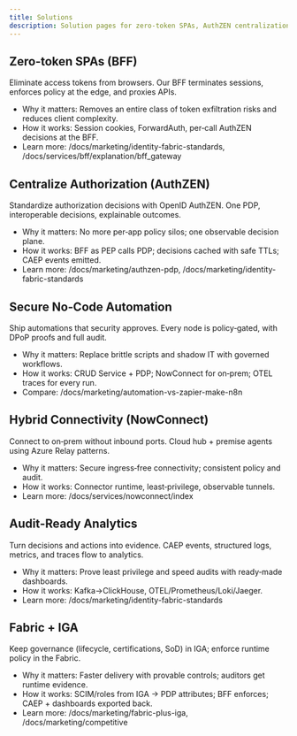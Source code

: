 ```yaml
---
title: Solutions
description: Solution pages for zero‑token SPAs, AuthZEN centralization, secure automation, hybrid, analytics.
---
```


## Zero‑token SPAs (BFF)

Eliminate access tokens from browsers. Our BFF terminates sessions, enforces policy at the edge, and proxies APIs.

- Why it matters: Removes an entire class of token exfiltration risks and reduces client complexity.
- How it works: Session cookies, ForwardAuth, per‑call AuthZEN decisions at the BFF.
- Learn more: /docs/marketing/identity-fabric-standards, /docs/services/bff/explanation/bff_gateway

## Centralize Authorization (AuthZEN)

Standardize authorization decisions with OpenID AuthZEN. One PDP, interoperable decisions, explainable outcomes.

- Why it matters: No more per‑app policy silos; one observable decision plane.
- How it works: BFF as PEP calls PDP; decisions cached with safe TTLs; CAEP events emitted.
- Learn more: /docs/marketing/authzen-pdp, /docs/marketing/identity-fabric-standards

## Secure No‑Code Automation

Ship automations that security approves. Every node is policy‑gated, with DPoP proofs and full audit.

- Why it matters: Replace brittle scripts and shadow IT with governed workflows.
- How it works: CRUD Service + PDP; NowConnect for on‑prem; OTEL traces for every run.
- Compare: /docs/marketing/automation-vs-zapier-make-n8n

## Hybrid Connectivity (NowConnect)

Connect to on‑prem without inbound ports. Cloud hub + premise agents using Azure Relay patterns.

- Why it matters: Secure ingress‑free connectivity; consistent policy and audit.
- How it works: Connector runtime, least‑privilege, observable tunnels.
- Learn more: /docs/services/nowconnect/index

## Audit‑Ready Analytics

Turn decisions and actions into evidence. CAEP events, structured logs, metrics, and traces flow to analytics.

- Why it matters: Prove least privilege and speed audits with ready‑made dashboards.
- How it works: Kafka→ClickHouse, OTEL/Prometheus/Loki/Jaeger.
- Learn more: /docs/marketing/identity-fabric-standards

## Fabric + IGA

Keep governance (lifecycle, certifications, SoD) in IGA; enforce runtime policy in the Fabric.

- Why it matters: Faster delivery with provable controls; auditors get runtime evidence.
- How it works: SCIM/roles from IGA → PDP attributes; BFF enforces; CAEP + dashboards exported back.
- Learn more: /docs/marketing/fabric-plus-iga, /docs/marketing/competitive


